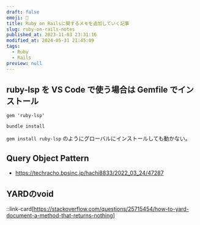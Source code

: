 ```yaml
---
draft: false
emoji: 💎
title: Ruby on Railsに関するメモを追加していく記事
slug: ruby-on-rails-notes
published_at: 2023-11-03 23:31:16
modified_at: 2024-05-31 21:45:09
tags:
  - Ruby
  - Rails
preview: null
---
```


## ruby-lsp を VS Code で使う場合は Gemfile でインストール

```ruby:Gemfile
gem 'ruby-lsp'
```

```sh:Terminal
bundle install
```

`gem install ruby-lsp` のようにグローバルにインストールしても動かない。

## Query Object Pattern

- https://techracho.bpsinc.jp/hachi8833/2022_03_24/47287

## YARDのvoid

::link-card[https://stackoverflow.com/questions/25715454/how-to-yard-document-a-method-that-returns-nothing]
